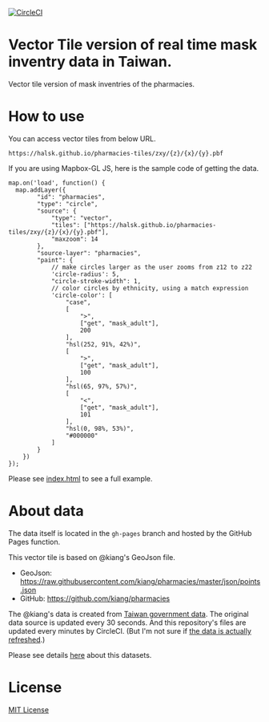 [![CircleCI](https://circleci.com/gh/halsk/pharmacies-tiles.svg?style=svg)](https://circleci.com/gh/halsk/pharmacies-tiles)

# Vector Tile version of real time mask inventry data in Taiwan.
Vector tile version of mask inventries of the pharmacies.

# How to use

You can access vector tiles from below URL.

```
https://halsk.github.io/pharmacies-tiles/zxy/{z}/{x}/{y}.pbf
```

If you are using Mapbox-GL JS, here is the sample code of getting the data.

```
map.on('load', function() {
  map.addLayer({
        "id": "pharmacies",
        "type": "circle",
        "source": {
            "type": "vector",
            "tiles": ["https://halsk.github.io/pharmacies-tiles/zxy/{z}/{x}/{y}.pbf"],
            "maxzoom": 14
        },
        "source-layer": "pharmacies",
        "paint": {
            // make circles larger as the user zooms from z12 to z22
            'circle-radius': 5,
            "circle-stroke-width": 1,
            // color circles by ethnicity, using a match expression
            'circle-color': [
                "case",
                [
                    ">",
                    ["get", "mask_adult"],
                    200
                ],
                "hsl(252, 91%, 42%)",
                [
                    ">",
                    ["get", "mask_adult"],
                    100
                ],
                "hsl(65, 97%, 57%)",
                [
                    "<",
                    ["get", "mask_adult"],
                    101
                ],
                "hsl(0, 98%, 53%)",
                "#000000"
            ]
        }
    })
});
```

Please see [index.html](https://halsk.github.io/pharmacies-tiles/index.html) to see a full example.


# About data

The data itself is located in the `gh-pages` branch and hosted by the GitHub Pages function.

This vector tile is based on @kiang's GeoJson file.

- GeoJson: https://raw.githubusercontent.com/kiang/pharmacies/master/json/points.json
- GitHub: https://github.com/kiang/pharmacies

The @kiang's data is created from [Taiwan government data](https://data.gov.tw/dataset/116285). The original data source is updated every 30 seconds.
And this repository's files are updated every minutes by CircleCI. (But I'm not sure if [the data is actually refreshed](https://github.com/halsk/pharmacies-tiles/issues/7).)

Please see details [here](https://g0v.hackmd.io/@kiang/mask-info) about this datasets.

# License

[MIT License](LICENSE.txt)